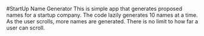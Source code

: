 #StartUp Name Generator
This is simple app that generates proposed names for a startup company. 
The code lazily generates 10 names at a time. As the user scrolls, more names are generated. There is no limit to how far a user can scroll.

